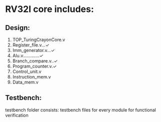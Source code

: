 # RV32I core includes:
## Design:
1. TOP_TuringCrayonCore.v
2. Register_file.v...✓
3. Imm_generator.v...✓
4. Alu.v.............✓
5. Branch_compare.v..✓
6. Program_counter.v.✓
7. Control_unit.v
8. Instruction_mem.v
9. Data_mem.v
## Testbench:
testbench folder consists: testbench files for every module for functional verification
